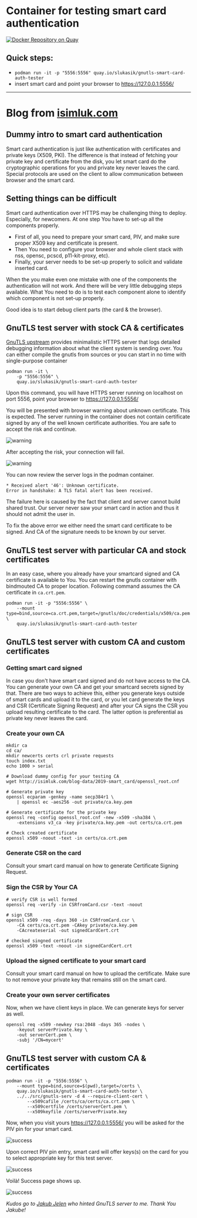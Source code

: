 # Container for testing smart card authentication

[![Docker Repository on Quay](https://quay.io/repository/slukasik/gnutls-smart-card-auth-tester/status "Docker Repository on Quay")](https://quay.io/repository/slukasik/gnutls-smart-card-auth-tester)

## Quick steps:
 - `podman run -it -p "5556:5556" quay.io/slukasik/gnutls-smart-card-auth-tester`
 - insert smart card and point your browser to https://127.0.0.1:5556/

 ---


# Blog from [isimluk.com](http://isimluk.com/posts/2019/11/how-to-debug-smart-card-authentication-client/)

## Dummy intro to smart card authentication
Smart card authentication is just like authentication with certificates and private keys (X509, PKI).
The difference is that instead of fetching your private key and certificate from the disk, you let
smart card do the cryptographic operations for you and private key never leaves the card. Special
protocols are used on the client to allow communication between browser and the smart card.

## Setting things can be difficult
Smart card authentication over HTTPS may be challenging thing to deploy. Especially, for
newcomers. At one step You have to set-up all the components properly.

 - First of all, you need to prepare your smart card, PIV, and make sure proper X509 key and certificate is present.
 - Then You need to configure your browser and whole client stack with nss, opensc, pcscd, p11-kit-proxy, etc).
 - Finally, your server needs to be set-up properly to solicit and validate inserted card.

When the you make even one mistake with one of the components the authentication will not
work. And there will be very little debugging steps available. What You need to do is to
test each component alone to identify which component is not set-up properly.

Good idea is to start debug client parts (the card & the browser).

## GnuTLS test server with stock CA & certificates

[GnuTLS upstream](https://gitlab.com/gnutls/gnutls/) provides minimalistic HTTPS server that logs detailed
debugging information about what the client system is sending over. You can either compile the gnutls from
sources or you can start in no time with single-purpose container

    podman run -it \
        -p "5556:5556" \
        quay.io/slukasik/gnutls-smart-card-auth-tester

Upon this command, you will have HTTPS server running on localhost on port 5556, point your browser
to https://127.0.0.1:5556/

You will be presented with browser warning about unknown certificate. This is expected. The server running
in the container does not contain certificate signed by any of the well known certificate authorities. You
are safe to accept the risk and continue.

![warning](http://isimluk.com/blog-pics/2019-smartcard/01-warning.jpg)

After accepting the risk, your connection will fail.

![warning](http://isimluk.com/blog-pics/2019-smartcard/02-failed.jpg)


You can now review the server logs in the podman container.

```
* Received alert '46': Unknown certificate.
Error in handshake: A TLS fatal alert has been received.
```

The failure here is caused by the fact that client and server cannot build shared trust.
Our server never saw your smart card in action and thus it should not admit the user in.

To fix the above error we either need the smart card certificate to be signed. And CA of
the signature needs to be known by our server.

## GnuTLS test server with particular CA and stock certificates

In an easy case, where you already have your smartcard signed and CA certificate is available
to You. You can restart the gnutls container with bindmouted CA to proper location. Following
command assumes the CA certificate in `ca.crt.pem`.

```
podman run -it -p "5556:5556" \
    --mount type=bind,source=ca.crt.pem,target=/gnutls/doc/credentials/x509/ca.pem \
    quay.io/slukasik/gnutls-smart-card-auth-tester
```

## GnuTLS test server with custom CA and custom certificates
### Getting smart card signed
In case you don't have smart card signed and do not have access to the CA. You can generate your own CA
and get your smartcard secrets signed by that. There are two ways to achieve this, either you generate keys
outside of smart cards and upload it to the card, or you let card generate the keys and CSR (Certificate
Signing Request) and after your CA signs the CSR you upload resulting certificate to the card. The latter
option is preferential as private key never leaves the card.

### Create your own CA

```
mkdir ca
cd ca/
mkdir newcerts certs crl private requests
touch index.txt
echo 1000 > serial

# Download dummy config for your testing CA
wget http://isimluk.com/blog-data/2019-smart_card/openssl_root.cnf

# Generate private key
openssl ecparam -genkey -name secp384r1 \
    | openssl ec -aes256 -out private/ca.key.pem

# Generate certificate for the private key
openssl req -config openssl_root.cnf -new -x509 -sha384 \
    -extensions v3_ca -key private/ca.key.pem -out certs/ca.crt.pem

# Check created certificate
openssl x509 -noout -text -in certs/ca.crt.pem
```

### Generate CSR on the card

Consult your smart card manual on how to generate Certificate Signing Request.

### Sign the CSR by Your CA

```
# verify CSR is well formed
openssl req -verify -in CSRfromCard.csr -text -noout

# sign CSR
openssl x509 -req -days 360 -in CSRfromCard.csr \
    -CA certs/ca.crt.pem -CAkey private/ca.key.pem
    -CAcreateserial -out signedCardCert.crt

# checked singned certificate
openssl x509 -text -noout -in signedCardCert.crt
```

### Upload the signed certificate to your smart card
Consult your smart card manual on how to upload the certificate.
Make sure to not remove your private key that remains still on the smart card.

### Create your own server certificates
Now, when we have client keys in place. We can generate keys for server as well.

```
openssl req -x509 -newkey rsa:2048 -days 365 -nodes \
    -keyout serverPrivate.key \
    -out serverCert.pem \
    -subj '/CN=mycert'
```

## GnuTLS test server with custom CA & certificates

```
podman run -it -p "5556:5556" \
    --mount type=bind,source=$(pwd),target=/certs \
    quay.io/slukasik/gnutls-smart-card-auth-tester \
    ../../src/gnutls-serv -d 4 --require-client-cert \
        --x509cafile /certs/ca/certs/ca.crt.pem \
        --x509certfile /certs/serverCert.pem \
        --x509keyfile /certs/serverPrivate.key
```

Now, when you visit yours https://127.0.0.1:5556/ you will be asked for the PIV pin for your smart card.

![success](/blog-pics/2019-smartcard/03-pinentry.jpg)

Upon correct PIV pin entry, smart card will offer keys(s) on the card for you to select appropriate key
for this test server.

![success](http://isimluk.com/blog-pics/2019-smartcard/04-select-cert.jpg)

Voilà! Success page shows up.

![success](http://isimluk.com/blog-pics/2019-smartcard/03-success.jpg)

*Kudos go to [Jakub Jelen](https://github.com/jakuje) who hinted GnuTLS server to me. Thank You Jakube!*
